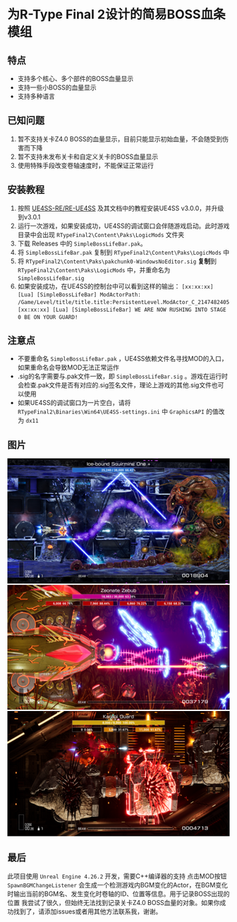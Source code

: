 # 为R-Type Final 2设计的简易BOSS血条模组

## 特点
- 支持多个核心、多个部件的BOSS血量显示
- 支持一些小BOSS的血量显示
- 支持多种语言

## 已知问题
1. 暂不支持关卡Z4.0 BOSS的血量显示，目前只能显示初始血量，不会随受到伤害而下降
2. 暂不支持未发布关卡和自定义关卡的BOSS血量显示
3. 使用特殊手段改变卷轴速度时，不能保证正常运行

## 安装教程
1. 按照 [UE4SS-RE/RE-UE4SS](https://github.com/UE4SS-RE/RE-UE4SS) 及其文档中的教程安装UE4SS v3.0.0，并升级到v3.0.1
2. 运行一次游戏，如果安装成功，UE4SS的调试窗口会伴随游戏启动。此时游戏目录中会出现 `RTypeFinal2\Content\Paks\LogicMods` 文件夹
3. 下载 Releases 中的 `SimpleBossLifeBar.pak`。
4. 将 `SimpleBossLifeBar.pak` 复制到 `RTypeFinal2\Content\Paks\LogicMods` 中
5. 将 `RTypeFinal2\Content\Paks\pakchunk0-WindowsNoEditor.sig` **复制**到 `RTypeFinal2\Content\Paks\LogicMods` 中，并重命名为 `SimpleBossLifeBar.sig`
6. 如果安装成功，在UE4SS的控制台中可以看到这样的输出：
`[xx:xx:xx] [Lua] [SimpleBossLifeBar] ModActorPath: /Game/Level/title/title.title:PersistentLevel.ModActor_C_2147482405`
`[xx:xx:xx] [Lua] [SimpleBossLifeBar] WE ARE NOW RUSHING INTO STAGE 0 BE ON YOUR GUARD!`

## 注意点
- 不要重命名 `SimpleBossLifeBar.pak` ，UE4SS依赖文件名寻找MOD的入口，如果重命名会导致MOD无法正常运作
- .sig的名字需要与.pak文件一致，即 `SimpleBossLifeBar.sig` 。游戏在运行时会检查.pak文件是否有对应的.sig签名文件，理论上游戏的其他.sig文件也可以使用
- 如果UE4SS的调试窗口为一片空白，请将 `RTypeFinal2\Binaries\Win64\UE4SS-settings.ini` 中 `GraphicsAPI` 的值改为 `dx11`

## 图片
![Screenshot 1](Image/01.png)  
![Screenshot 2](Image/02.png)  
![Screenshot 3](Image/03.png)  

## 最后
此项目使用 `Unreal Engine 4.26.2` 开发，需要C++编译器的支持
点击MOD按钮 `SpawnBGMChangeListener` 会生成一个检测游戏内BGM变化的Actor，在BGM变化时输出当前的BGM名、发生变化时卷轴的ID、位置等信息。用于记录BOSS出现的位置
我尝试了很久，但始终无法找到记录关卡Z4.0 BOSS血量的对象。如果你成功找到了，请添加issues或者用其他方法联系我，谢谢。
